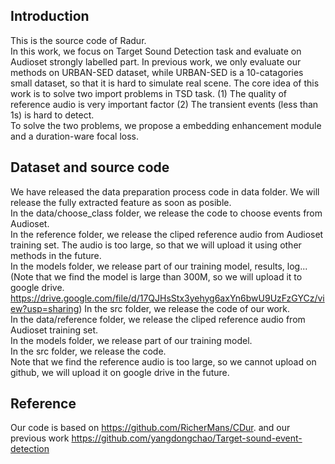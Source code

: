 ## Introduction
This is the source code of Radur. <br>
In this work, we focus on Target Sound Detection task and evaluate on Audioset strongly labelled part.
In previous work, we only evaluate our methods on URBAN-SED dataset, while URBAN-SED is a 10-catagories small dataset, so that it is hard to simulate real scene.
The core idea of this work is to solve two import problems in TSD task. (1) The quality of reference audio is very important factor (2) The transient events (less than 1s) is hard to detect. <br>
To solve the two problems, we propose a embedding enhancement module and a duration-ware focal loss.<br> 
## Dataset and  source code
We have released the data preparation process code in data folder. We will release the fully extracted feature as soon as posible. <br>
In the data/choose_class folder, we release the code to choose events from Audioset.<br>
In the reference folder, we release the cliped reference audio from Audioset training set. The audio is too large, so that we will upload it using other methods in the future.<br>
In the models folder, we release part of our training model, results, log... (Note that we find the model is large than 300M, so we will upload it to google drive. https://drive.google.com/file/d/17QJHsStx3yehyg6axYn6bwU9UzFzGYCz/view?usp=sharing)
In the src folder, we release the code of our work. <br>
In the data/reference folder, we release the cliped reference audio from Audioset training set.<br>
In the models folder, we release part of our training model. <br>
In the src folder, we release the code. <br>
Note that we find the reference audio is too large, so we cannot upload on github, we will upload it on google drive in the future.

## Reference 
Our code is based on https://github.com/RicherMans/CDur. and our previous work https://github.com/yangdongchao/Target-sound-event-detection
